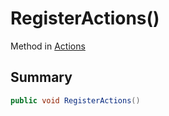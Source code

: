 # RegisterActions()

Method in [Actions](broken-reference)

## Summary

```csharp
public void RegisterActions()
```
